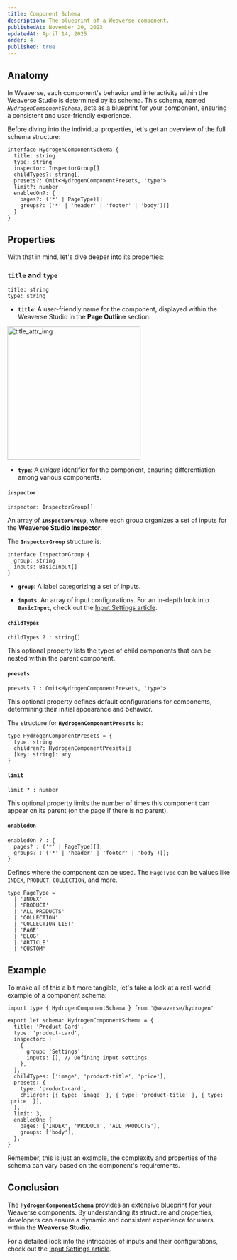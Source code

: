 ```yaml
---
title: Component Schema
description: The blueprint of a Weaverse component.
publishedAt: November 20, 2023
updatedAt: April 14, 2025
order: 4
published: true
---
```


## Anatomy

In Weaverse, each component's behavior and interactivity within the Weaverse Studio is determined by its schema. This
schema, named _`HydrogenComponentSchema`_, acts as a blueprint for your component, ensuring a consistent and
user-friendly experience.

Before diving into the individual properties, let's get an overview of the full schema structure:

```tsx
interface HydrogenComponentSchema {
  title: string
  type: string
  inspector: InspectorGroup[]
  childTypes?: string[]
  presets?: Omit<HydrogenComponentPresets, 'type'>
  limit?: number
  enabledOn?: {
    pages?: ('*' | PageType)[]
    groups?: ('*' | 'header' | 'footer' | 'body')[]
  }
}
```

## Properties

With that in mind, let's dive deeper into its properties:

### `title` and `type`

```tsx
title: string
type: string
```

- **`title`**: A user-friendly name for the component, displayed within the Weaverse Studio in the **Page Outline**
  section.

<img alt="title_attr_img" src="https://cdn.shopify.com/s/files/1/0838/0052/3057/files/tittle-and-type.webp?v=1743409496" width="300"/>

- **`type`**: A _unique_ identifier for the component, ensuring differentiation among various components.

#### `inspector`

```tsx
inspector: InspectorGroup[]
```

An array of **`InspectorGroup`**, where each group organizes a set of inputs for the **Weaverse Studio Inspector**.

The **`InspectorGroup`** structure is:

```tsx
interface InspectorGroup {
  group: string
  inputs: BasicInput[]
}
```

- **`group`**: A label categorizing a set of inputs.

- **`inputs`**: An array of input configurations. For an in-depth look into **`BasicInput`**, check out
  the [Input Settings article](/docs/guides/input-settings).

#### `childTypes`

```tsx
childTypes ? : string[]
```

This optional property lists the types of child components that can be nested within the parent component.

#### `presets`

```tsx
presets ? : Omit<HydrogenComponentPresets, 'type'>
```

This optional property defines default configurations for components, determining their initial appearance and behavior.

The structure for **`HydrogenComponentPresets`** is:

```tsx
type HydrogenComponentPresets = {
  type: string
  children?: HydrogenComponentPresets[]
  [key: string]: any
}
```

#### `limit`

```tsx
limit ? : number
```

This optional property limits the number of times this component can appear on its parent (on the page if there is no parent).

#### `enabledOn`

```tsx
enabledOn ? : {
  pages? : ('*' | PageType)[];
  groups? : ('*' | 'header' | 'footer' | 'body')[];
}
```

Defines where the component can be used. The `PageType` can be values like `INDEX`, `PRODUCT`, `COLLECTION`, and more.

```tsx
type PageType =
  | 'INDEX'
  | 'PRODUCT'
  | 'ALL_PRODUCTS'
  | 'COLLECTION'
  | 'COLLECTION_LIST'
  | 'PAGE'
  | 'BLOG'
  | 'ARTICLE'
  | 'CUSTOM'
```

## Example

To make all of this a bit more tangible, let's take a look at a real-world example of a component schema:

```tsx
import type { HydrogenComponentSchema } from '@weaverse/hydrogen'

export let schema: HydrogenComponentSchema = {
  title: 'Product Card',
  type: 'product-card',
  inspector: [
    {
      group: 'Settings',
      inputs: [], // Defining input settings
    },
  ],
  childTypes: ['image', 'product-title', 'price'],
  presets: {
    type: 'product-card',
    children: [{ type: 'image' }, { type: 'product-title' }, { type: 'price' }],
  },
  limit: 3,
  enabledOn: {
    pages: ['INDEX', 'PRODUCT', 'ALL_PRODUCTS'],
    groups: ['body'],
  },
}
```

Remember, this is just an example, the complexity and properties of the schema can vary based on the component's
requirements.

## Conclusion

The **`HydrogenComponentSchema`** provides an extensive blueprint for your Weaverse components. By understanding its
structure and properties, developers can ensure a dynamic and consistent experience for users within the **Weaverse
Studio**.

For a detailed look into the intricacies of inputs and their configurations, check out
the [Input Settings article](/docs/guides/input-settings).
